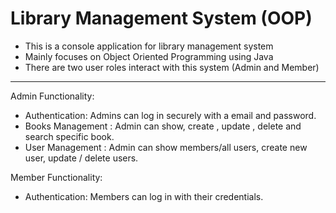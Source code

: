 # Library Management System (OOP)

<ul>
    <li>This is a console application for library management system</li>
    <li>Mainly focuses on Object Oriented Programming using Java</li>
    <li>There are two user roles interact with this system (Admin and Member)</li>
</ul>

<hr>

Admin Functionality:
    <ul>
        <li>Authentication: Admins can log in securely with a email and password.</li>
        <li>Books Management : Admin can show, create , update , delete and search specific book.</li>
        <li>User Management : Admin can show members/all users, create new user, update / delete users.</li>
    </ul>
    
Member Functionality:
    <ul>
        <li>Authentication: Members can log in with their credentials.</li>
    </ul>
    
